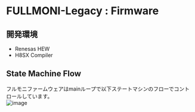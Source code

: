 # FULLMONI-Legacy : Firmware
## 開発環境
- Renesas HEW
- H8SX Compiler
## State Machine Flow
 フルモニファームウェアはmainループで以下ステートマシンのフローでコントロールしています。<br>
![image](https://github.com/user-attachments/assets/25a1ea5b-9cfa-40e0-8f1c-1a7269c03bce)
